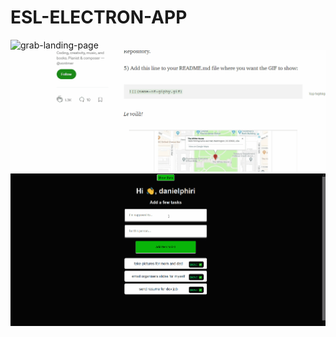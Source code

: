 # ESL-ELECTRON-APP

![grab-landing-page](https://media.giphy.com/media/vFKqnCdLPNOKc/giphy.gif)
![](test.gif)
![Cover](https://github.com/malgamves/vuex-remindrr-app/blob/master/public/images/vuex-app.gif)
